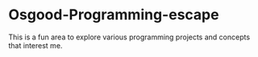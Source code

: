 # Osgood-Programming-escape
This is a fun area to explore various programming projects and concepts that interest me.
